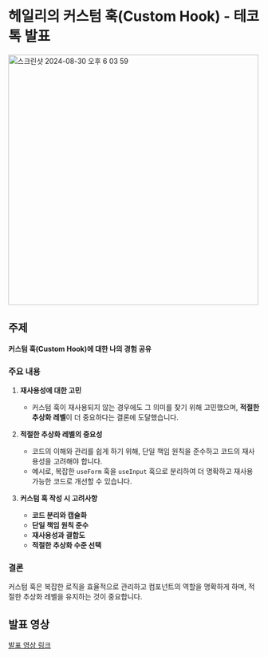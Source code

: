 # 헤일리의 커스텀 훅(Custom Hook) - 테코톡 발표
<img width="501" alt="스크린샷 2024-08-30 오후 6 03 59" src="https://github.com/user-attachments/assets/dbb75a00-b4cb-486b-9168-1ca98e52c1dd">


## 주제

**커스텀 훅(Custom Hook)에 대한 나의 경험 공유**

### 주요 내용

1. **재사용성에 대한 고민**
   - 커스텀 훅이 재사용되지 않는 경우에도 그 의미를 찾기 위해 고민했으며, **적절한 추상화 레벨**이 더 중요하다는 결론에 도달했습니다.

2. **적절한 추상화 레벨의 중요성**
   - 코드의 이해와 관리를 쉽게 하기 위해, 단일 책임 원칙을 준수하고 코드의 재사용성을 고려해야 합니다.
   - 예시로, 복잡한 `useForm` 훅을 `useInput` 훅으로 분리하여 더 명확하고 재사용 가능한 코드로 개선할 수 있습니다.

3. **커스텀 훅 작성 시 고려사항**
   - **코드 분리와 캡슐화**
   - **단일 책임 원칙 준수**
   - **재사용성과 결합도**
   - **적절한 추상화 수준 선택**

### 결론
커스텀 훅은 복잡한 로직을 효율적으로 관리하고 컴포넌트의 역할을 명확하게 하며, 적절한 추상화 레벨을 유지하는 것이 중요합니다.

## 발표 영상

[발표 영상 링크](https://youtu.be/ebKRUxN5otQ?si=eNGN6Ywj8sA6-hUU)
